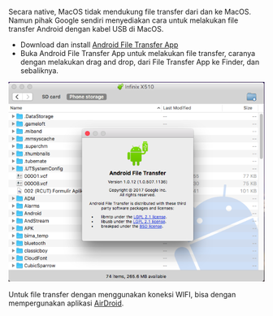 Secara native, MacOS tidak mendukung file transfer dari dan ke MacOS. Namun pihak Google sendiri menyediakan cara untuk melakukan file transfer Android dengan kabel USB di MacOS. 

* Download dan install [Android File Transfer App](https://www.android.com/filetransfer/)
* Buka Android File Transfer App untuk melakukan file transfer, caranya dengan melakukan drag and drop, dari File Transfer App ke Finder, dan sebaliknya.

![Android File Transfer Asus X45C](https://raw.githubusercontent.com/ipang-dwi/efi-high-sierra/master/ss/aft.png)

Untuk file transfer dengan menggunakan koneksi WIFI, bisa dengan mempergunakan aplikasi [AirDroid](https://www.airdroid.com/get.html).